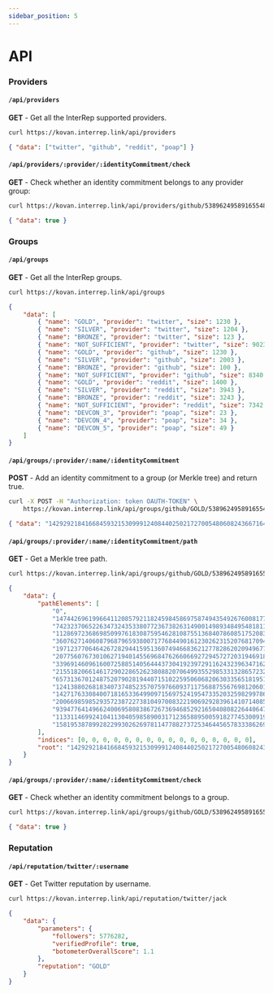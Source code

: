 ```yaml
---
sidebar_position: 5
---
```


# API

### Providers

#### `/api/providers`

**GET** - Get all the InterRep supported providers.

```bash title="Shell"
curl https://kovan.interrep.link/api/providers
```

```json title="Response"
{ "data": ["twitter", "github", "reddit", "poap"] }
```

#### `/api/providers/:provider/:identityCommitment/check`

**GET** - Check whether an identity commitment belongs to any provider group:

```bash title="Shell"
curl https://kovan.interrep.link/api/providers/github/5389624958916554855745402699919973897274778066321592214684792070525465486554/check
```

```json title="Response"
{ "data": true }
```

### Groups

#### `/api/groups`

**GET** - Get all the InterRep groups.

```bash title="Shell"
curl https://kovan.interrep.link/api/groups
```

```json title="Response"
{
    "data": [
        { "name": "GOLD", "provider": "twitter", "size": 1230 },
        { "name": "SILVER", "provider": "twitter", "size": 1204 },
        { "name": "BRONZE", "provider": "twitter", "size": 123 },
        { "name": "NOT_SUFFICIENT", "provider": "twitter", "size": 9023 },
        { "name": "GOLD", "provider": "github", "size": 1230 },
        { "name": "SILVER", "provider": "github", "size": 2003 },
        { "name": "BRONZE", "provider": "github", "size": 100 },
        { "name": "NOT_SUFFICIENT", "provider": "github", "size": 8340 },
        { "name": "GOLD", "provider": "reddit", "size": 1400 },
        { "name": "SILVER", "provider": "reddit", "size": 3943 },
        { "name": "BRONZE", "provider": "reddit", "size": 3243 },
        { "name": "NOT_SUFFICIENT", "provider": "reddit", "size": 7342 },
        { "name": "DEVCON_3", "provider": "poap", "size": 23 },
        { "name": "DEVCON_4", "provider": "poap", "size": 34 },
        { "name": "DEVCON_5", "provider": "poap", "size": 49 }
    ]
}
```

#### `/api/groups/:provider/:name/:identityCommitment`

**POST** - Add an identity commitment to a group (or Merkle tree) and return true.

```bash title="Shell"
curl -X POST -H "Authorization: token OAUTH-TOKEN" \
    https://kovan.interrep.link/api/groups/github/GOLD/5389624958916554855745402699919973897274778066321592214684792070525465486554
```

```json title="Response"
{ "data": "14292921841668459321530999124084402502172700548060824366716414263194752155209" }
```

#### `/api/groups/:provider/:name/:identityCommitment/path`

**GET** - Get a Merkle tree path.

```bash title="Shell"
curl https://kovan.interrep.link/api/groups/github/GOLD/5389624958916554855745402699919973897274778066321592214684792070525465486554/path
```

```json title="Response"
{
    "data": {
        "pathElements": [
            "0",
            "14744269619966411208579211824598458697587494354926760081771325075741142829156",
            "7423237065226347324353380772367382631490014989348495481811164164159255474657",
            "11286972368698509976183087595462810875513684078608517520839298933882497716792",
            "3607627140608796879659380071776844901612302623152076817094415224584923813162",
            "19712377064642672829441595136074946683621277828620209496774504837737984048981",
            "20775607673010627194014556968476266066927294572720319469184847051418138353016",
            "3396914609616007258851405644437304192397291162432396347162513310381425243293",
            "21551820661461729022865262380882070649935529853313286572328683688269863701601",
            "6573136701248752079028194407151022595060682063033565181951145966236778420039",
            "12413880268183407374852357075976609371175688755676981206018884971008854919922",
            "14271763308400718165336499097156975241954733520325982997864342600795471836726",
            "20066985985293572387227381049700832219069292839614107140851619262827735677018",
            "9394776414966240069580838672673694685292165040808226440647796406499139370960",
            "11331146992410411304059858900317123658895005918277453009197229807340014528524",
            "15819538789928229930262697811477882737253464456578333862691129291651619515538"
        ],
        "indices": [0, 0, 0, 0, 0, 0, 0, 0, 0, 0, 0, 0, 0, 0, 0, 0],
        "root": "14292921841668459321530999124084402502172700548060824366716414263194752155209"
    }
}
```

#### `/api/groups/:provider/:name/:identityCommitment/check`

**GET** - Check whether an identity commitment belongs to a group.

```bash title="Shell"
curl https://kovan.interrep.link/api/groups/github/GOLD/5389624958916554855745402699919973897274778066321592214684792070525465486554/check
```

```json title="Response"
{ "data": true }
```

### Reputation

#### `/api/reputation/twitter/:username`

**GET** - Get Twitter reputation by username.

```bash title="Shell"
curl https://kovan.interrep.link/api/reputation/twitter/jack
```

```json title="Response"
{
    "data": {
        "parameters": {
            "followers": 5776282,
            "verifiedProfile": true,
            "botometerOverallScore": 1.1
        },
        "reputation": "GOLD"
    }
}
```
